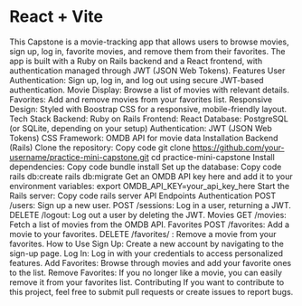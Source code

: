 # React + Vite

This Capstone is a movie-tracking app that allows users to browse movies, sign up, log in, favorite movies, and remove them from their favorites. The app is built with a Ruby on Rails backend and a React frontend, with authentication managed through JWT (JSON Web Tokens).
Features User Authentication: Sign up, log in, and log out using secure JWT-based authentication. Movie Display: Browse a list of movies with relevant details. Favorites: Add and remove movies from your favorites list. Responsive Design: Styled with Boostrap CSS for a responsive, mobile-friendly layout. Tech Stack Backend: Ruby on Rails Frontend: React Database: PostgreSQL (or SQLite, depending on your setup) Authentication: JWT (JSON Web Tokens) CSS Framework: OMDB API for movie data Installation Backend (Rails) Clone the repository:
Copy code git clone https://github.com/your-username/practice-mini-capstone.git 
cd practice-mini-capstone Install dependencies:
Copy code bundle install Set up the database:
Copy code rails db:create rails db:migrate Get an OMDB API key here and add it to your environment variables:
export OMDB_API_KEY=your_api_key_here Start the Rails server:
Copy code rails server
API Endpoints Authentication POST /users: Sign up a new user. POST /sessions: Log in a user, returning a JWT. DELETE /logout: Log out a user by deleting the JWT. Movies GET /movies: Fetch a list of movies from the OMDB API. Favorites POST /favorites: Add a movie to your favorites. DELETE /favorites/ : Remove a movie from your favorites. How to Use Sign Up: Create a new account by navigating to the sign-up page. Log In: Log in with your credentials to access personalized features. Add Favorites: Browse through movies and add your favorite ones to the list. Remove Favorites: If you no longer like a movie, you can easily remove it from your favorites list. Contributing If you want to contribute to this project, feel free to submit pull requests or create issues to report bugs.
